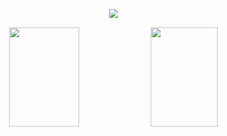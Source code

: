 <!--타이틀 부분-->
<div align="center">
  <img src="https://capsule-render.vercel.app/api?type=venom&height=200&text=🖐️%20Hi%20there%20🖐️&fontSize=70&color=0:8871e5,100:b678c4&stroke=b678c4" />
</div>
<br>
<div align="center">
  <!--<img align="center" style="height:180px" src="https://github-readme-stats.vercel.app/api?username=dapui&show_icons=true&include_all_commits=true&theme=nord&hide_border=true" alt="Dapui's github stats" />-->
  <img align="center" style="width:50%;height:180px" src="https://github-readme-stats.vercel.app/api?username=dapui&amp;hide=&amp;hide_title=true&amp;show_icons=true&amp;include_all_commits=true&amp;theme=nord">
  <img align="center" style="width:49%;height:180px" src="https://github-readme-stats.vercel.app/api/top-langs/?username=dapui&layout=compact&theme=nord&hide_border=true" />
</div>

